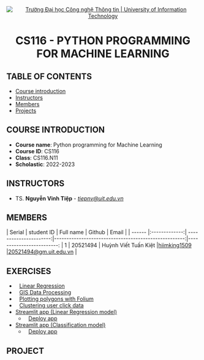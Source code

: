 <p align="center">
  <a href="https://www.uit.edu.vn/" title="Trường Đại học Công nghệ Thông tin" style="border: 5;">
    <img src="https://i.imgur.com/WmMnSRt.png" alt="Trường Đại học Công nghệ Thông tin | University of Information Technology">
  </a>
</p>

<!-- Title -->
<h1 align="center"><b>CS116 - PYTHON PROGRAMMING FOR MACHINE LEARNING</b></h1>



## TABLE OF CONTENTS
* [ Course introduction](#gioithieumonhoc)
* [ Instructors](#giangvien)
* [ Members](#thanhvien)
* [ Projects](#doan)

## COURSE INTRODUCTION
<a name="gioithieumonhoc"></a>
* **Course name**: Python programming for Machine Learning
* **Course ID**: CS116
* **Class**: CS116.N11
* **Scholastic**: 2022-2023

## INSTRUCTORS
<a name="giangvien"></a>
* TS. **Nguyễn Vinh Tiệp** - *tiepnv@uit.edu.vn*

## MEMBERS
<a name="thanhvien"></a>
| Serial    | student ID          | Full name              | Github                                               | Email                   |
| ------ |:-------------:| ----------------------:|-----------------------------------------------------:|-------------------------:
| 1      | 20521494      | Huỳnh Viết Tuấn Kiệt |[hiimking1509](https://github.com/HiImKing1509)          |20521494@gm.uit.edu.vn   |

## EXERCISES
* <a href="https://github.com/HiImKing1509/CS116_Python_for_Machine_Learning/tree/master/01_Linear_Regression" style="border: 5; margin-left: 10;">Linear Regression</a></br>
* <a href="https://github.com/HiImKing1509/CS116_Python_for_Machine_Learning/tree/master/02_GIS_Data_Processing" style="border: 5; margin-left: 10;">GIS Data Processing</a></br>
* <a href="https://github.com/HiImKing1509/CS116_Python_for_Machine_Learning/tree/master/03_Plotting_polygons_with_Folium" style="border: 5; margin-left: 10;">Plotting polygons with Folium</a></br>
* <a href="https://github.com/HiImKing1509/CS116_Python_for_Machine_Learning/tree/master/04_%20Clustering_user_click_data" style="border: 5; margin-left: 10;">Clustering user click data</a></br>
* <a href="https://github.com/HiImKing1509/CS116_Python_for_Machine_Learning/tree/master/05_Streamlit_Linear_Regression">Streamlit app (Linear Regression model)</a>
  * <a href="https://05-streamlitstreamlit-linear-regressionstreamlit-linea-6qxg1e.streamlitapp.com/" style="border: 5; margin-left: 10;">Deploy app</a> 
* <a href="https://github.com/HiImKing1509/CS116_Python_for_Machine_Learning/tree/master/06_Streamlit_Classification">Streamlit app (Classification model)</a>
  * <a href="https://hiimking1509-cs116-pytho-06-streamlit-classificationmain-77j508.streamlit.app/" style="border: 5; margin-left: 10;">Deploy app</a>

## PROJECT
<a name="doan"></a>
